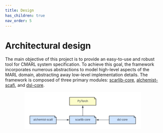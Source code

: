 ```yaml
---
title: Design
has_children: true
nav_order: 5
---
```


# Architectural design

The main objective of this project is to provide an easy-to-use and robust tool for CMARL system specification.
To achieve this goal, the framework incorporates numerous abstractions to model high-level aspects of the MARL domain, abstracting away low-level implementation details. The framework is composed of three primary modules: [scarlib-core](./scarlib-core), [alchemist-scafi](./alchemist-scafi), and [dsl-core](./dsl-core).

<div align="center">
<img src="./imgs/modules.png" alt="Scarlib modules" width="75%">
</div>